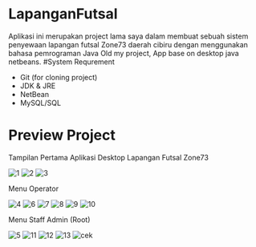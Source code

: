 # LapanganFutsal
Aplikasi ini merupakan project lama saya dalam membuat sebuah sistem penyewaan lapangan futsal Zone73 daerah cibiru dengan menggunakan bahasa pemrograman Java
Old my project, App base on desktop java netbeans.
#System Requrement
- Git (for cloning project)
- JDK & JRE
- NetBean
- MySQL/SQL
# Preview Project
Tampilan Pertama Aplikasi Desktop Lapangan Futsal Zone73

![1](https://user-images.githubusercontent.com/33642253/103508107-19815f00-4e93-11eb-8cf9-95039fc1c525.PNG)
![2](https://user-images.githubusercontent.com/33642253/103508174-2c942f00-4e93-11eb-8748-0073dd624813.PNG)
![3](https://user-images.githubusercontent.com/33642253/103508758-31a5ae00-4e94-11eb-93c4-9e49fdb16893.PNG)

Menu Operator

![4](https://user-images.githubusercontent.com/33642253/103508437-8e549900-4e93-11eb-94cf-c996f3c060f0.PNG)
![6](https://user-images.githubusercontent.com/33642253/103508526-b8a65680-4e93-11eb-9a25-b8fea5904473.PNG)
![7](https://user-images.githubusercontent.com/33642253/103508561-cbb92680-4e93-11eb-9d96-ccf885c8b1e5.PNG)
![8](https://user-images.githubusercontent.com/33642253/103508577-d2479e00-4e93-11eb-9bed-8fffc55c77d8.PNG)
![9](https://user-images.githubusercontent.com/33642253/103508587-d7a4e880-4e93-11eb-9f7e-81d247e0beb0.PNG)
![10](https://user-images.githubusercontent.com/33642253/103508605-dffd2380-4e93-11eb-8455-869f71ee84e3.PNG)

Menu Staff Admin (Root)

![5](https://user-images.githubusercontent.com/33642253/103508711-15097600-4e94-11eb-9393-1633da6b246e.PNG)
![11](https://user-images.githubusercontent.com/33642253/103508618-eb504f00-4e93-11eb-9818-44ffc2567c4e.PNG)
![12](https://user-images.githubusercontent.com/33642253/103508619-edb2a900-4e93-11eb-92e6-47188c47283d.PNG)
![13](https://user-images.githubusercontent.com/33642253/103508622-ee4b3f80-4e93-11eb-8b0c-fc1c66b05c3d.PNG)
![cek](https://user-images.githubusercontent.com/33642253/103508625-ef7c6c80-4e93-11eb-843c-6878179e3797.PNG)







